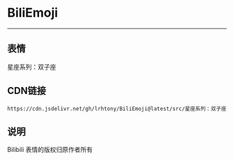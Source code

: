 
# BiliEmoji
---
## 表情
星座系列：双子座
## CDN链接
```
https://cdn.jsdelivr.net/gh/lrhtony/BiliEmoji@latest/src/星座系列：双子座
```
## 说明
Bilibili 表情的版权归原作者所有
